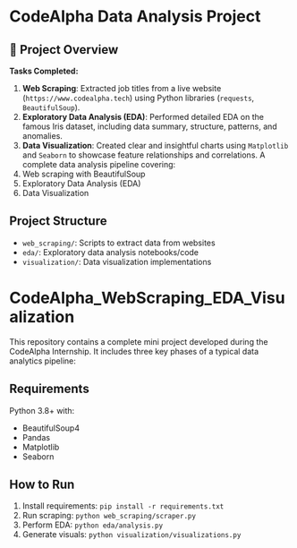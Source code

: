# CodeAlpha Data Analysis Project
## 🚀 Project Overview

**Tasks Completed:**
1. **Web Scraping**: Extracted job titles from a live website (`https://www.codealpha.tech`) using Python libraries (`requests`, `BeautifulSoup`).
2. **Exploratory Data Analysis (EDA)**: Performed detailed EDA on the famous Iris dataset, including data summary, structure, patterns, and anomalies.
3. **Data Visualization**: Created clear and insightful charts using `Matplotlib` and `Seaborn` to showcase feature relationships and correlations.
A complete data analysis pipeline covering:
1. Web scraping with BeautifulSoup
2. Exploratory Data Analysis (EDA)
3. Data Visualization

## Project Structure
- `web_scraping/`: Scripts to extract data from websites
- `eda/`: Exploratory data analysis notebooks/code
- `visualization/`: Data visualization implementations

# CodeAlpha_WebScraping_EDA_Visualization

This repository contains a complete mini project developed during the CodeAlpha Internship. It includes three key phases of a typical data analytics pipeline:


## Requirements
Python 3.8+ with:
- BeautifulSoup4
- Pandas
- Matplotlib
- Seaborn

## How to Run
1. Install requirements: `pip install -r requirements.txt`
2. Run scraping: `python web_scraping/scraper.py`
3. Perform EDA: `python eda/analysis.py`
4. Generate visuals: `python visualization/visualizations.py`
